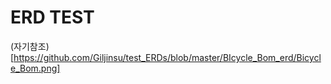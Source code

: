 # ERD TEST

(자기참조)[https://github.com/Giljinsu/test_ERDs/blob/master/BIcycle_Bom_erd/Bicycle_Bom.png]
